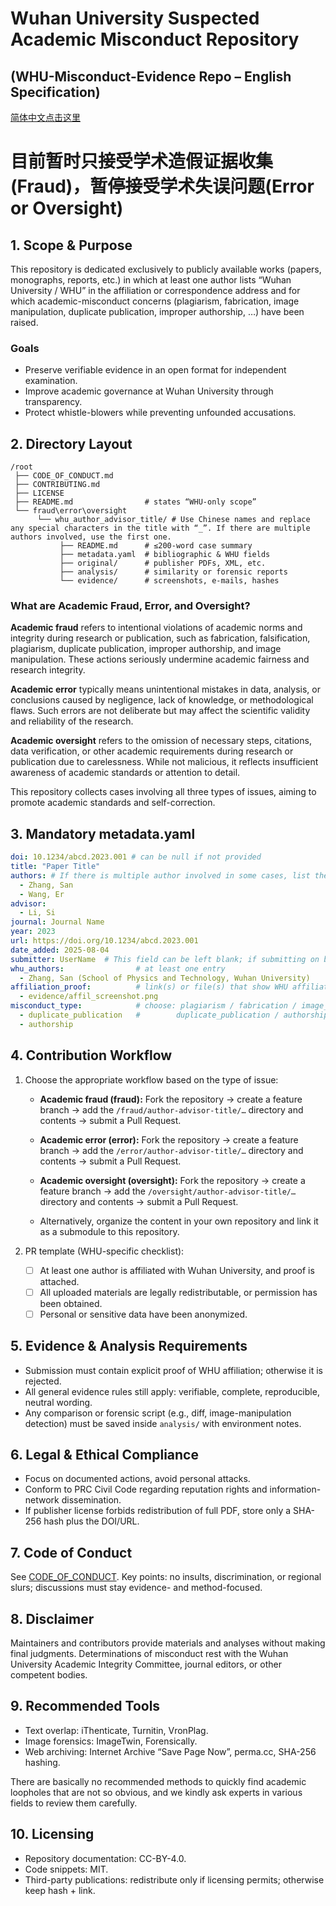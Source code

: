 # Wuhan University Suspected Academic Misconduct Repository  

## (WHU-Misconduct-Evidence Repo – English Specification)  

[简体中文点击这里](README_ZH.md)  

# 目前暂时只接受学术造假证据收集(Fraud)，暂停接受学术失误问题(Error or Oversight)

## 1. Scope & Purpose  

This repository is dedicated exclusively to publicly available works (papers, monographs, reports, etc.) in which at least one author lists “Wuhan University / WHU” in the affiliation or correspondence address and for which academic-misconduct concerns (plagiarism, fabrication, image manipulation, duplicate publication, improper authorship, …) have been raised.  

### Goals

- Preserve verifiable evidence in an open format for independent examination.  
- Improve academic governance at Wuhan University through transparency.  
- Protect whistle-blowers while preventing unfounded accusations.  

## 2. Directory Layout  

```tree
/root
 ├── CODE_OF_CONDUCT.md
 ├── CONTRIBUTING.md
 ├── LICENSE
 ├── README.md                # states “WHU-only scope”
 └── fraud\error\oversight
      └── whu_author_advisor_title/ # Use Chinese names and replace any special characters in the title with “_”. If there are multiple authors involved, use the first one.
           ├── README.md      # ≤200-word case summary
           ├── metadata.yaml  # bibliographic & WHU fields
           ├── original/      # publisher PDFs, XML, etc.
           ├── analysis/      # similarity or forensic reports
           └── evidence/      # screenshots, e-mails, hashes
```  

### What are Academic Fraud, Error, and Oversight?

**Academic fraud** refers to intentional violations of academic norms and integrity during research or publication, such as fabrication, falsification, plagiarism, duplicate publication, improper authorship, and image manipulation. These actions seriously undermine academic fairness and research integrity.

**Academic error** typically means unintentional mistakes in data, analysis, or conclusions caused by negligence, lack of knowledge, or methodological flaws. Such errors are not deliberate but may affect the scientific validity and reliability of the research.

**Academic oversight** refers to the omission of necessary steps, citations, data verification, or other academic requirements during research or publication due to carelessness. While not malicious, it reflects insufficient awareness of academic standards or attention to detail.

This repository collects cases involving all three types of issues, aiming to promote academic standards and self-correction.

## 3. Mandatory metadata.yaml  

```yaml
doi: 10.1234/abcd.2023.001 # can be null if not provided
title: "Paper Title"
authors: # If there is multiple author involved in some cases, list them all but only show the WHU-affiliated authors in the whu_authors field
  - Zhang, San
  - Wang, Er
advisor:
  - Li, Si
journal: Journal Name
year: 2023
url: https://doi.org/10.1234/abcd.2023.001
date_added: 2025-08-04
submitter: UserName  # This field can be left blank; if submitting on behalf of someone else, please indicate the original submitter
whu_authors:                # at least one entry
  - Zhang, San (School of Physics and Technology, Wuhan University)
affiliation_proof:          # link(s) or file(s) that show WHU affiliation
  - evidence/affil_screenshot.png
misconduct_type:            # choose: plagiarism / fabrication / image_manipulation /
  - duplicate_publication   #        duplicate_publication / authorship / other
  - authorship
```  

## 4. Contribution Workflow

1. Choose the appropriate workflow based on the type of issue:

   - **Academic fraud (fraud):** Fork the repository → create a feature branch → add the `/fraud/author-advisor-title/…` directory and contents → submit a Pull Request.
   - **Academic error (error):** Fork the repository → create a feature branch → add the `/error/author-advisor-title/…` directory and contents → submit a Pull Request.
   - **Academic oversight (oversight):** Fork the repository → create a feature branch → add the `/oversight/author-advisor-title/…` directory and contents → submit a Pull Request.

   - Alternatively, organize the content in your own repository and link it as a submodule to this repository.

2. PR template (WHU-specific checklist):
   - ☐ At least one author is affiliated with Wuhan University, and proof is attached.
   - ☐ All uploaded materials are legally redistributable, or permission has been obtained.
   - ☐ Personal or sensitive data have been anonymized.

## 5. Evidence & Analysis Requirements  

- Submission must contain explicit proof of WHU affiliation; otherwise it is rejected.  
- All general evidence rules still apply: verifiable, complete, reproducible, neutral wording.  
- Any comparison or forensic script (e.g., diff, image-manipulation detection) must be saved inside `analysis/` with environment notes.  

## 6. Legal & Ethical Compliance  

- Focus on documented actions, avoid personal attacks.  
- Conform to PRC Civil Code regarding reputation rights and information-network dissemination.  
- If publisher license forbids redistribution of full PDF, store only a SHA-256 hash plus the DOI/URL.  

## 7. Code of Conduct  

See [CODE_OF_CONDUCT](CODE_OF_CONDUCT.md). Key points: no insults, discrimination, or regional slurs; discussions must stay evidence- and method-focused.  

## 8. Disclaimer  

Maintainers and contributors provide materials and analyses without making final judgments. Determinations of misconduct rest with the Wuhan University Academic Integrity Committee, journal editors, or other competent bodies.  

## 9. Recommended Tools

- Text overlap: iThenticate, Turnitin, VronPlag.  
- Image forensics: ImageTwin, Forensically.  
- Web archiving: Internet Archive “Save Page Now”, perma.cc, SHA-256 hashing.  

There are basically no recommended methods to quickly find academic loopholes that are not so obvious, and we kindly ask experts in various fields to review them carefully.  

## 10. Licensing  

- Repository documentation: CC-BY-4.0.  
- Code snippets: MIT.  
- Third-party publications: redistribute only if licensing permits; otherwise keep hash + link.
